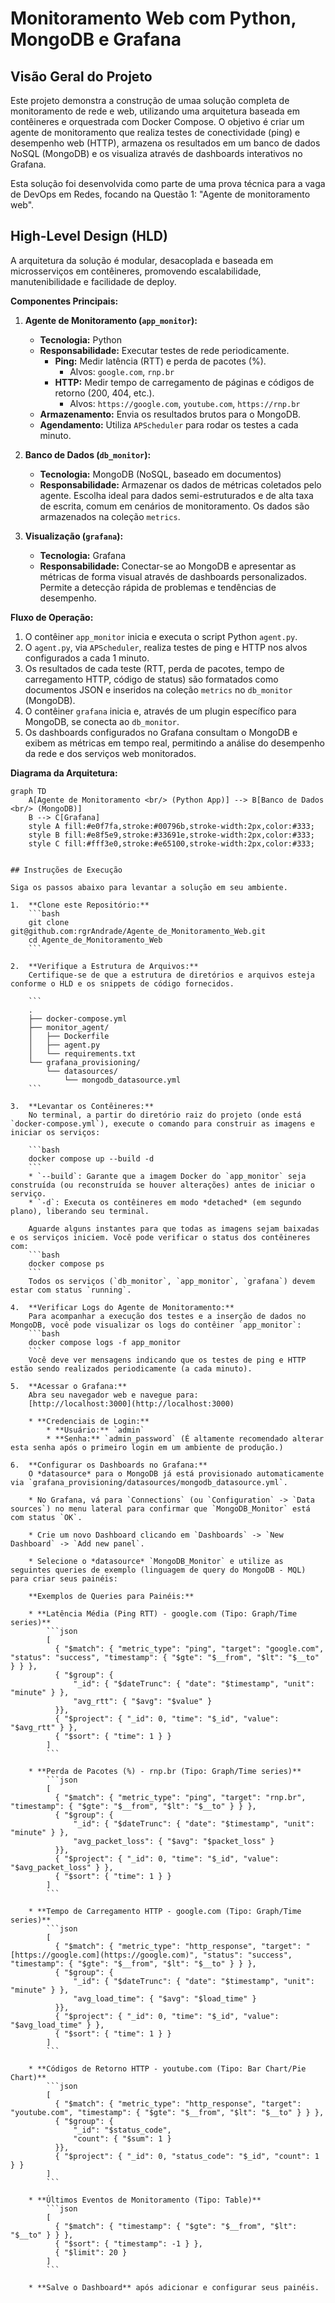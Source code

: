# Monitoramento Web com Python, MongoDB e Grafana

## Visão Geral do Projeto

Este projeto demonstra a construção de umaa solução completa de monitoramento de rede e web, utilizando uma arquitetura baseada em contêineres e orquestrada com Docker Compose. O objetivo é criar um agente de monitoramento que realiza testes de conectividade (ping) e desempenho web (HTTP), armazena os resultados em um banco de dados NoSQL (MongoDB) e os visualiza através de dashboards interativos no Grafana.

Esta solução foi desenvolvida como parte de uma prova técnica para a vaga de DevOps em Redes, focando na Questão 1: "Agente de monitoramento web".

## High-Level Design (HLD)

A arquitetura da solução é modular, desacoplada e baseada em microsserviços em contêineres, promovendo escalabilidade, manutenibilidade e facilidade de deploy.

**Componentes Principais:**

1.  **Agente de Monitoramento (`app_monitor`):**
    * **Tecnologia:** Python
    * **Responsabilidade:** Executar testes de rede periodicamente.
        * **Ping:** Medir latência (RTT) e perda de pacotes (%).
            * Alvos: `google.com`, `rnp.br`
        * **HTTP:** Medir tempo de carregamento de páginas e códigos de retorno (200, 404, etc.).
            * Alvos: `https://google.com`, `youtube.com`, `https://rnp.br`
    * **Armazenamento:** Envia os resultados brutos para o MongoDB.
    * **Agendamento:** Utiliza `APScheduler` para rodar os testes a cada minuto.

2.  **Banco de Dados (`db_monitor`):**
    * **Tecnologia:** MongoDB (NoSQL, baseado em documentos)
    * **Responsabilidade:** Armazenar os dados de métricas coletados pelo agente. Escolha ideal para dados semi-estruturados e de alta taxa de escrita, comum em cenários de monitoramento. Os dados são armazenados na coleção `metrics`.

3.  **Visualização (`grafana`):**
    * **Tecnologia:** Grafana
    * **Responsabilidade:** Conectar-se ao MongoDB e apresentar as métricas de forma visual através de dashboards personalizados. Permite a detecção rápida de problemas e tendências de desempenho.

**Fluxo de Operação:**

1.  O contêiner `app_monitor` inicia e executa o script Python `agent.py`.
2.  O `agent.py`, via `APScheduler`, realiza testes de ping e HTTP nos alvos configurados a cada 1 minuto.
3.  Os resultados de cada teste (RTT, perda de pacotes, tempo de carregamento HTTP, código de status) são formatados como documentos JSON e inseridos na coleção `metrics` no `db_monitor` (MongoDB).
4.  O contêiner `grafana` inicia e, através de um plugin específico para MongoDB, se conecta ao `db_monitor`.
5.  Os dashboards configurados no Grafana consultam o MongoDB e exibem as métricas em tempo real, permitindo a análise do desempenho da rede e dos serviços web monitorados.

**Diagrama da Arquitetura:**

```mermaid
graph TD
    A[Agente de Monitoramento <br/> (Python App)] --> B[Banco de Dados <br/> (MongoDB)]
    B --> C[Grafana]
    style A fill:#e0f7fa,stroke:#00796b,stroke-width:2px,color:#333;
    style B fill:#e8f5e9,stroke:#33691e,stroke-width:2px,color:#333;
    style C fill:#fff3e0,stroke:#e65100,stroke-width:2px,color:#333;


## Instruções de Execução

Siga os passos abaixo para levantar a solução em seu ambiente.

1.  **Clone este Repositório:**
    ```bash
    git clone git@github.com:rgrAndrade/Agente_de_Monitoramento_Web.git
    cd Agente_de_Monitoramento_Web
    ```

2.  **Verifique a Estrutura de Arquivos:**
    Certifique-se de que a estrutura de diretórios e arquivos esteja conforme o HLD e os snippets de código fornecidos.

    ```
    .
    ├── docker-compose.yml
    ├── monitor_agent/
    │   ├── Dockerfile
    │   ├── agent.py
    │   └── requirements.txt
    └── grafana_provisioning/
        └── datasources/
            └── mongodb_datasource.yml
    ```

3.  **Levantar os Contêineres:**
    No terminal, a partir do diretório raiz do projeto (onde está `docker-compose.yml`), execute o comando para construir as imagens e iniciar os serviços:

    ```bash
    docker compose up --build -d
    ```
    * `--build`: Garante que a imagem Docker do `app_monitor` seja construída (ou reconstruída se houver alterações) antes de iniciar o serviço.
    * `-d`: Executa os contêineres em modo *detached* (em segundo plano), liberando seu terminal.

    Aguarde alguns instantes para que todas as imagens sejam baixadas e os serviços iniciem. Você pode verificar o status dos contêineres com:
    ```bash
    docker compose ps
    ```
    Todos os serviços (`db_monitor`, `app_monitor`, `grafana`) devem estar com status `running`.

4.  **Verificar Logs do Agente de Monitoramento:**
    Para acompanhar a execução dos testes e a inserção de dados no MongoDB, você pode visualizar os logs do contêiner `app_monitor`:
    ```bash
    docker compose logs -f app_monitor
    ```
    Você deve ver mensagens indicando que os testes de ping e HTTP estão sendo realizados periodicamente (a cada minuto).

5.  **Acessar o Grafana:**
    Abra seu navegador web e navegue para:
    [http://localhost:3000](http://localhost:3000)

    * **Credenciais de Login:**
        * **Usuário:** `admin`
        * **Senha:** `admin_password` (É altamente recomendado alterar esta senha após o primeiro login em um ambiente de produção.)

6.  **Configurar os Dashboards no Grafana:**
    O *datasource* para o MongoDB já está provisionado automaticamente via `grafana_provisioning/datasources/mongodb_datasource.yml`.

    * No Grafana, vá para `Connections` (ou `Configuration` -> `Data sources`) no menu lateral para confirmar que `MongoDB_Monitor` está com status `OK`.

    * Crie um novo Dashboard clicando em `Dashboards` -> `New Dashboard` -> `Add new panel`.

    * Selecione o *datasource* `MongoDB_Monitor` e utilize as seguintes queries de exemplo (linguagem de query do MongoDB - MQL) para criar seus painéis:

    **Exemplos de Queries para Painéis:**

    * **Latência Média (Ping RTT) - google.com (Tipo: Graph/Time series)**
        ```json
        [
          { "$match": { "metric_type": "ping", "target": "google.com", "status": "success", "timestamp": { "$gte": "$__from", "$lt": "$__to" } } },
          { "$group": {
              "_id": { "$dateTrunc": { "date": "$timestamp", "unit": "minute" } },
              "avg_rtt": { "$avg": "$value" }
          }},
          { "$project": { "_id": 0, "time": "$_id", "value": "$avg_rtt" } },
          { "$sort": { "time": 1 } }
        ]
        ```

    * **Perda de Pacotes (%) - rnp.br (Tipo: Graph/Time series)**
        ```json
        [
          { "$match": { "metric_type": "ping", "target": "rnp.br", "timestamp": { "$gte": "$__from", "$lt": "$__to" } } },
          { "$group": {
              "_id": { "$dateTrunc": { "date": "$timestamp", "unit": "minute" } },
              "avg_packet_loss": { "$avg": "$packet_loss" }
          }},
          { "$project": { "_id": 0, "time": "$_id", "value": "$avg_packet_loss" } },
          { "$sort": { "time": 1 } }
        ]
        ```

    * **Tempo de Carregamento HTTP - google.com (Tipo: Graph/Time series)**
        ```json
        [
          { "$match": { "metric_type": "http_response", "target": "[https://google.com](https://google.com)", "status": "success", "timestamp": { "$gte": "$__from", "$lt": "$__to" } } },
          { "$group": {
              "_id": { "$dateTrunc": { "date": "$timestamp", "unit": "minute" } },
              "avg_load_time": { "$avg": "$load_time" }
          }},
          { "$project": { "_id": 0, "time": "$_id", "value": "$avg_load_time" } },
          { "$sort": { "time": 1 } }
        ]
        ```

    * **Códigos de Retorno HTTP - youtube.com (Tipo: Bar Chart/Pie Chart)**
        ```json
        [
          { "$match": { "metric_type": "http_response", "target": "youtube.com", "timestamp": { "$gte": "$__from", "$lt": "$__to" } } },
          { "$group": {
              "_id": "$status_code",
              "count": { "$sum": 1 }
          }},
          { "$project": { "_id": 0, "status_code": "$_id", "count": 1 } }
        ]
        ```

    * **Últimos Eventos de Monitoramento (Tipo: Table)**
        ```json
        [
          { "$match": { "timestamp": { "$gte": "$__from", "$lt": "$__to" } } },
          { "$sort": { "timestamp": -1 } },
          { "$limit": 20 }
        ]
        ```

    * **Salve o Dashboard** após adicionar e configurar seus painéis.